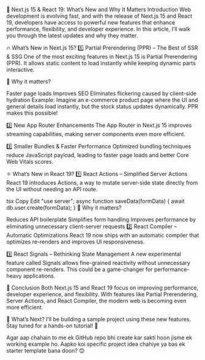 🚀 Next.js 15 & React 19: What’s New and Why It Matters
Introduction
Web development is evolving fast, and with the release of Next.js 15 and React 19, developers have access to powerful new features that enhance performance, flexibility, and developer experience. In this article, I’ll walk you through the latest updates and why they matter.

🔥 What’s New in Next.js 15?
1️⃣ Partial Prerendering (PPR) – The Best of SSR & SSG
One of the most exciting features in Next.js 15 is Partial Prerendering (PPR). It allows static content to load instantly while keeping dynamic parts interactive.

🔹 Why it matters?

Faster page loads
Improves SEO
Eliminates flickering caused by client-side hydration
Example:
Imagine an e-commerce product page where the UI and general details load instantly, but the stock status updates dynamically. PPR makes this possible!

2️⃣ New App Router Enhancements
The App Router in Next.js 15 improves streaming capabilities, making server components even more efficient.

3️⃣ Smaller Bundles & Faster Performance
Optimized bundling techniques reduce JavaScript payload, leading to faster page loads and better Core Web Vitals scores.

⚛️ What’s New in React 19?
1️⃣ React Actions – Simplified Server Actions
React 19 introduces Actions, a way to mutate server-side state directly from the UI without needing an API route.

tsx
Copy
Edit
"use server";
async function saveData(formData) {
  await db.user.create(formData);
}
🔹 Why it matters?

Reduces API boilerplate
Simplifies form handling
Improves performance by eliminating unnecessary client-server requests
2️⃣ React Compiler – Automatic Optimizations
React 19 now ships with an automatic compiler that optimizes re-renders and improves UI responsiveness.

3️⃣ React Signals – Rethinking State Management
A new experimental feature called Signals allows fine-grained reactivity without unnecessary component re-renders. This could be a game-changer for performance-heavy applications.

🎯 Conclusion
Both Next.js 15 and React 19 focus on improving performance, developer experience, and flexibility. With features like Partial Prerendering, Server Actions, and React Compiler, the modern web is becoming even more efficient.

🔗 What’s Next?
I’ll be building a sample project using these new features. Stay tuned for a hands-on tutorial! 🚀

Agar aap chahain to me ek GitHub repo bhi create kar sakti hoon jisme ek working example ho. Aapko koi specific project idea chahiye ya bas ek starter template bana doon? 😊
